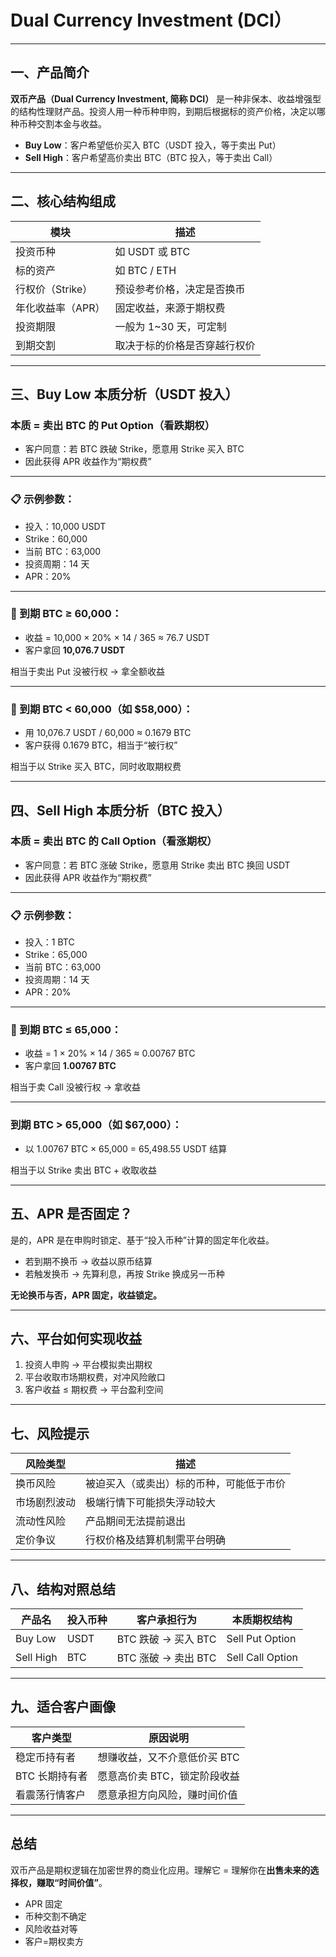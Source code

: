 # Dual Currency Investment (DCI）

---

## 一、产品简介

**双币产品（Dual Currency Investment, 简称 DCI）** 是一种非保本、收益增强型的结构性理财产品。投资人用一种币种申购，到期后根据标的资产价格，决定以哪种币种交割本金与收益。

-  **Buy Low**：客户希望低价买入 BTC（USDT 投入，等于卖出 Put）
-  **Sell High**：客户希望高价卖出 BTC（BTC 投入，等于卖出 Call）

---

## 二、核心结构组成

| 模块             | 描述                                       |
|------------------|--------------------------------------------|
| 投资币种         | 如 USDT 或 BTC                             |
| 标的资产         | 如 BTC / ETH                               |
| 行权价（Strike） | 预设参考价格，决定是否换币                 |
| 年化收益率（APR）| 固定收益，来源于期权费                     |
| 投资期限         | 一般为 1~30 天，可定制                     |
| 到期交割         | 取决于标的价格是否穿越行权价               |

---

## 三、Buy Low 本质分析（USDT 投入）

### 本质 = **卖出 BTC 的 Put Option（看跌期权）**

- 客户同意：若 BTC 跌破 Strike，愿意用 Strike 买入 BTC
- 因此获得 APR 收益作为“期权费”

---

### 📋 示例参数：

- 投入：10,000 USDT  
- Strike：60,000  
- 当前 BTC：63,000  
- 投资周期：14 天  
- APR：20%

---

### 📌 到期 BTC ≥ 60,000：

- 收益 = 10,000 × 20% × 14 / 365 ≈ 76.7 USDT  
- 客户拿回 **10,076.7 USDT**

相当于卖出 Put 没被行权 → 拿全额收益

---

### 📌 到期 BTC < 60,000（如 $58,000）：

- 用 10,076.7 USDT / 60,000 ≈ 0.1679 BTC  
- 客户获得 0.1679 BTC，相当于“被行权”

相当于以 Strike 买入 BTC，同时收取期权费

---

## 四、Sell High 本质分析（BTC 投入）

### 本质 = **卖出 BTC 的 Call Option（看涨期权）**

- 客户同意：若 BTC 涨破 Strike，愿意用 Strike 卖出 BTC 换回 USDT
- 因此获得 APR 收益作为“期权费”

---

### 📋 示例参数：

- 投入：1 BTC  
- Strike：65,000  
- 当前 BTC：63,000  
- 投资周期：14 天  
- APR：20%

---

### 📌 到期 BTC ≤ 65,000：

- 收益 = 1 × 20% × 14 / 365 ≈ 0.00767 BTC  
- 客户拿回 **1.00767 BTC**

相当于卖 Call 没被行权 → 拿收益

---

### 到期 BTC > 65,000（如 $67,000）：

- 以 1.00767 BTC × 65,000 = 65,498.55 USDT 结算

相当于以 Strike 卖出 BTC + 收取收益

---

## 五、APR 是否固定？

是的，APR 是在申购时锁定、基于“投入币种”计算的固定年化收益。

- 若到期不换币 → 收益以原币结算
- 若触发换币 → 先算利息，再按 Strike 换成另一币种

**无论换币与否，APR 固定，收益锁定。**

---

## 六、平台如何实现收益

1. 投资人申购 → 平台模拟卖出期权
2. 平台收取市场期权费，对冲风险敞口
3. 客户收益 ≤ 期权费 → 平台盈利空间

---

## 七、风险提示

| 风险类型         | 描述                                       |
|------------------|--------------------------------------------|
| 换币风险         | 被迫买入（或卖出）标的币种，可能低于市价   |
| 市场剧烈波动     | 极端行情下可能损失浮动较大                 |
| 流动性风险       | 产品期间无法提前退出                       |
| 定价争议         | 行权价格及结算机制需平台明确                |

---

## 八、结构对照总结

| 产品名    | 投入币种 | 客户承担行为               | 本质期权结构      |
|-----------|-----------|-----------------------------|-------------------|
| Buy Low   | USDT      | BTC 跌破 → 买入 BTC         | Sell Put Option   |
| Sell High | BTC       | BTC 涨破 → 卖出 BTC         | Sell Call Option  |

---

## 九、适合客户画像

| 客户类型       | 原因说明                                 |
|----------------|------------------------------------------|
| 稳定币持有者   | 想赚收益，又不介意低价买 BTC             |
| BTC 长期持有者 | 愿意高价卖 BTC，锁定阶段收益             |
| 看震荡行情客户 | 愿意承担方向风险，赚时间价值              |

---

## 总结

双币产品是期权逻辑在加密世界的商业化应用。理解它 = 理解你在**出售未来的选择权，赚取“时间价值”**。

- APR 固定
- 币种交割不确定
- 风险收益对等
- 客户=期权卖方

